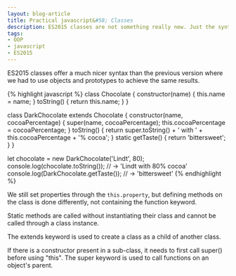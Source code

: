 ```yaml
---
layout: blog-article
title: Practical javascript&#58; Classes
description: ES2015 classes are not something really new. Just the syntax is so much better than in the previous version of javascript.
tags:
- OOP
- javascript
- ES2015
---
```


ES2015 classes offer a much nicer syntax than the previous version where we had to use objects and prototypes to achieve the same results.

{% highlight javascript %}
class Chocolate {
    constructor(name) {
        this.name = name;
    }
    toString() {
        return this.name;
    }
}

class DarkChocolate extends Chocolate {
    constructor(name, cocoaPercentage) {
        super(name, cocoaPercentage);
        this.cocoaPercentage = cocoaPercentage;
    }
    toString() {
        return super.toString() + ' with ' + this.cocoaPercentage + '% cocoa';
    }
    static getTaste() {
        return 'bittersweet';
    }
}

let chocolate = new DarkChocolate('Lindt', 80);
console.log(chocolate.toString());  // -> 'Lindt with 80% cocoa'
console.log(DarkChocolate.getTaste());  // -> 'bittersweet'
{% endhighlight %}

We still set properties through the ```this.property```, but defining methods on the class is done differently, not containing the function keyword.

 Static  methods are called without instantiating their class and cannot be called through a class instance.

The  extends  keyword is used to create a class as a child of another class.

If there is a constructor present in a sub-class, it needs to first call  super()  before using "this". The super keyword is used to call functions on an object's parent.

